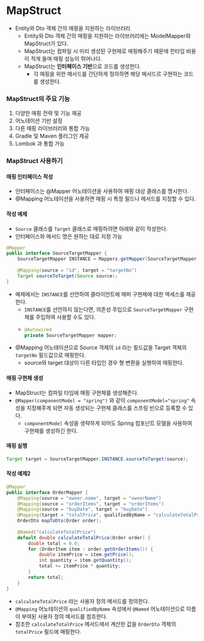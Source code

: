 # MapStruct
* Entity와 Dto 객체 간의 매핑을 지원하는 라이브러리
  * Entity와 Dto 객체 간의 매핑을 지원하는 라이브러리에는 ModelMapper와 MapStruct가 있다.
  * MapStruct는 컴파일 시 미리 생성된 구현체로 매핑해주기 때문에 런타임 비용이 적게 들며 매핑 성능이 뛰어나다.
  * MapStruct는 **인터페이스 기반**으로 코드를 생성한다.
    * 각 매핑을 위한 메서드를 간단하게 정의하면 해당 메서드르 구현하는 코드를 생성한다.
### MapStruct의 주요 기능
1. 다양한 매핑 전략 및 기능 제공
2. 어노테이션 기반 설정
3. 다른 매핑 라이브러리와 통합 가능
4. Gradle 및 Maven 플러그인 제공
5. Lombok 과 통합 가능
### MapStruct 사용하기
#### 매핑 인터페이스 작성
* 인터페이스는 @Mapper 어노테이션을 사용하여 매핑 대상 클래스를 명시한다.
* @Mapping 어노테이션을 사용하면 매핑 시 특정 필드나 메서드를 지정할 수 있다.
#### 작성 예제
  * `Source` 클래스를 `Target` 클래스로 매핑하려면 아래와 같이 작성한다.
  * 인터페이스와 메서드 명은 원하는 대로 지정 가능
```java
@Mapper
public interface SourceTargetMapper {
    SourceTargetMapper INSTANCE = Mappers.getMapper(SourceTargetMapper.class);
    
    @Mapping(source = "id", target = "targetNo")
    Target sourceToTarget(Source source);
}
``` 
* 예제에서는 `INSTANCE`를 선언하여 클라이언트에 매퍼 구현체에 대한 엑세스를 제공한다.
  * `INSTANCE`를 선언하지 않는다면, 의존성 주입으로 `SourceTargetMapper` 구현체를 주입하여 사용할 수도 있다.
  * ```java
    @Autowired
    private SourceTargetMapper mapper;
    ```
* @Mapping 어노테이션으로 Source 객체의 `id` 라는 필드값을 Target 객체의 `targetNo` 필드값으로 매핑한다.
  * source와 target 대상이 다른 타입인 경우 형 변환을 실행하여 매핑한다.
#### 매핑 구현체 생성
* MapStruct는 컴파일 타임에 매핑 구현체를 생성해준다.
* `@Mapper(componentModel = "spring")` 와 같이 `componentModel="spring"` 속성을 지정해주게 되면 자동 생성되는 구현체 클래스를 스프링 빈으로 등록할 수 있다.
  * `componentModel` 속성을 생략하게 되어도 Spring 컴포넌트 모델을 사용하여 구현체를 생성하긴 한다.
#### 매핑 실행
```java
Target target = SourceTargetMapper.INSTANCE.sourceToTarget(source);
```
#### 작성 예제2
```java
@Mapper
public interface OrderMapper {
    @Mapping(source = "owner.name", target = "ownerName")
    @Mapping(source = "orderItems", target = "orderItems")
    @Mapping(source = "buyDate", target = "buyDate")   
    @Mapping(target = "totalPrice", qualifiedByName = "calculateTotalPrice")
    OrderDto mapToDto(Order order);
	
    @Named("calculateTotalPrice")
    default double calculateTotalPrice(Order order) {
        double total = 0.0;
        for (OrderItem item : order.getOrderItems()) {
            double itemPrice = item.getPrice();
            int quantity = item.getQuantity();
            total += itemPrice * quantity;
        }
        return total;
    }
}
```
* `calculateTotalPrice` 라는 사용자 정의 메서드를 정의한다.
* `@Mapping` 어노테이션의 `qualifiedByName` 속성에서 `@Named` 어노테이션으로 이름이 부여된 사용자 정의 메서드를 참조한다.
* 참조한 `calculateTotalPrice` 메서드에서 계산한 값을 `OrderDto` 객체의 `totalPrice` 필드에 매핑한다.
